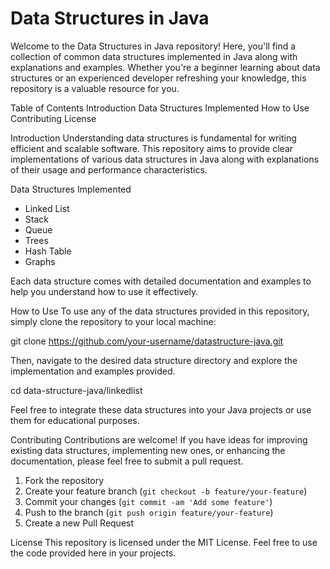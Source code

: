 <a href=“”></a>

# Data Structures in Java

<a href=“”></a>

Welcome to the Data Structures in Java repository! Here, you'll find a collection of common data structures implemented in Java along with explanations and examples. Whether you're a beginner learning about data structures or an experienced developer refreshing your knowledge, this repository is a valuable resource for you.

<a href=“”></a>

Table of Contents
Introduction
Data Structures Implemented
How to Use
Contributing
License

<a href=“”></a>

Introduction
Understanding data structures is fundamental for writing efficient and scalable software. 
This repository aims to provide clear implementations of various data structures in Java along with explanations of their usage and performance characteristics.

<a href=“”></a>

Data Structures Implemented

- Linked List
- Stack
- Queue
- Trees
- Hash Table
- Graphs

Each data structure comes with detailed documentation and examples to help you understand how to use it effectively.

<a href=“”></a>

How to Use
To use any of the data structures provided in this repository, simply clone the repository to your local machine:

git clone https://github.com/your-username/datastructure-java.git

Then, navigate to the desired data structure directory and explore the implementation and examples provided.

cd data-structure-java/linkedlist

Feel free to integrate these data structures into your Java projects or use them for educational purposes.

<a href=“”></a>

Contributing
Contributions are welcome! If you have ideas for improving existing data structures, implementing new ones, or enhancing the documentation, please feel free to submit a pull request.

1. Fork the repository
2. Create your feature branch (`git checkout -b feature/your-feature`)
3. Commit your changes (`git commit -am 'Add some feature'`)
4. Push to the branch (`git push origin feature/your-feature`)
5. Create a new Pull Request

<a href=“”></a>

License
This repository is licensed under the MIT License. Feel free to use the code provided here in your projects.

